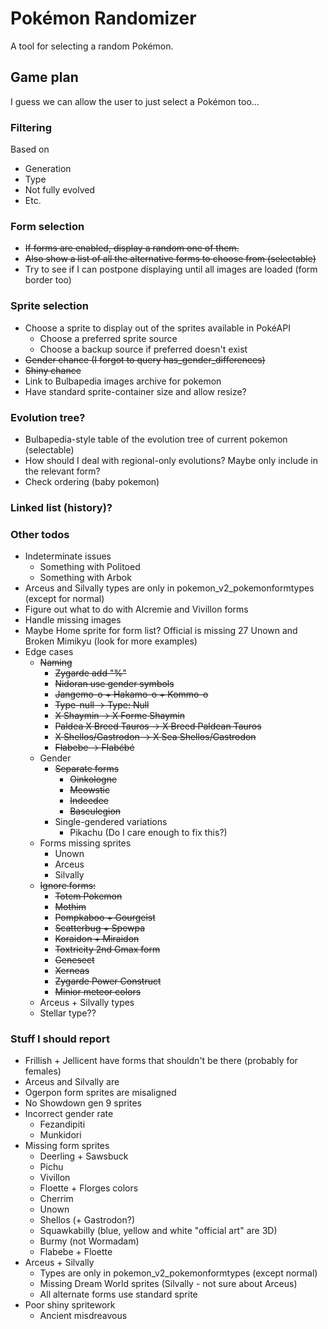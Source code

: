 # Pokémon Randomizer
A tool for selecting a random Pokémon.

## Game plan
I guess we can allow the user to just select a Pokémon too...

### Filtering
Based on
- Generation
- Type
- Not fully evolved
- Etc.

### Form selection
- ~~If forms are enabled, display a random one of them.~~
- ~~Also show a list of all the alternative forms to choose from (selectable)~~
- Try to see if I can postpone displaying until all images are loaded (form border too)

### Sprite selection
- Choose a sprite to display out of the sprites available in PokéAPI
  - Choose a preferred sprite source
  - Choose a backup source if preferred doesn't exist
- ~~Gender chance (I forgot to query has_gender_differences)~~
- ~~Shiny chance~~
- Link to Bulbapedia images archive for pokemon
- Have standard sprite-container size and allow resize?

### Evolution tree?
- Bulbapedia-style table of the evolution tree of current pokemon (selectable)
- How should I deal with regional-only evolutions? Maybe only include in the relevant form?
- Check ordering (baby pokemon)

### Linked list (history)?

### Other todos
- Indeterminate issues
  - Something with Politoed
  - Something with Arbok
- Arceus and Silvally types are only in pokemon_v2_pokemonformtypes (except for normal)
- Figure out what to do with Alcremie and Vivillon forms
- Handle missing images
- Maybe Home sprite for form list? Official is missing 27 Unown and Broken Mimikyu (look for more examples)
- Edge cases
  - ~~Naming~~
    - ~~Zygarde add "%"~~
    - ~~Nidoran use gender symbols~~
    - ~~Jangemo-o + Hakamo-o + Kommo-o~~
    - ~~Type-null -> Type: Null~~
    - ~~X Shaymin -> X Forme Shaymin~~
    - ~~Paldea X Breed Tauros -> X Breed Paldean Tauros~~
    - ~~X Shellos/Gastrodon -> X Sea Shellos/Gastrodon~~
    - ~~Flabebe -> Flabébé~~
  - Gender
    - ~~Separate forms~~
      - ~~Oinkologne~~
      - ~~Meowstic~~
      - ~~Indeedee~~
      - ~~Basculegion~~
    - Single-gendered variations
      - Pikachu (Do I care enough to fix this?)
  - Forms missing sprites
    - Unown
    - Arceus
    - Silvally
  - ~~Ignore forms:~~
    - ~~Totem Pokemon~~
    - ~~Mothim~~
    - ~~Pompkaboo + Gourgeist~~
    - ~~Scatterbug + Spewpa~~
    - ~~Koraidon + Miraidon~~
    - ~~Toxtricity 2nd Gmax form~~
    - ~~Genesect~~
    - ~~Xerneas~~
    - ~~Zygarde Power Construct~~
    - ~~Minior meteor colors~~
  - Arceus + Silvally types
  - Stellar type??

### Stuff I should report
- Frillish + Jellicent have forms that shouldn't be there (probably for females)
- Arceus and Silvally are 
- Ogerpon form sprites are misaligned
- No Showdown gen 9 sprites
- Incorrect gender rate
  - Fezandipiti
  - Munkidori
- Missing form sprites
  - Deerling + Sawsbuck
  - Pichu
  - Vivillon
  - Floette + Florges colors
  - Cherrim
  - Unown
  - Shellos (+ Gastrodon?)
  - Squawkabilly (blue, yellow and white "official art" are 3D)
  - Burmy (not Wormadam)
  - Flabebe + Floette
- Arceus + Silvally
  - Types are only in pokemon_v2_pokemonformtypes (except normal)
  - Missing Dream World sprites (Silvally - not sure about Arceus)
  - All alternate forms use standard sprite
- Poor shiny spritework
  - Ancient misdreavous